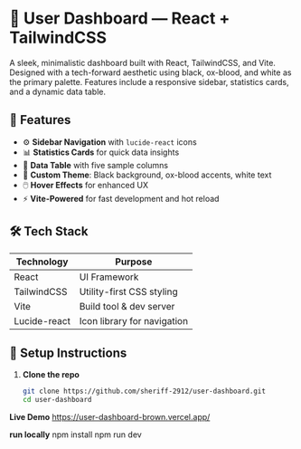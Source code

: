 # 🧠 User Dashboard — React + TailwindCSS

A sleek, minimalistic dashboard built with React, TailwindCSS, and Vite. Designed with a tech-forward aesthetic using black, ox-blood, and white as the primary palette. Features include a responsive sidebar, statistics cards, and a dynamic data table.


## 🚀 Features

- ⚙️ **Sidebar Navigation** with `lucide-react` icons
- 📊 **Statistics Cards** for quick data insights
- 📁 **Data Table** with five sample columns
- 🎨 **Custom Theme**: Black background, ox-blood accents, white text
- 🖱️ **Hover Effects** for enhanced UX
- ⚡ **Vite-Powered** for fast development and hot reload


## 🛠️ Tech Stack

| Technology     | Purpose                        |
|----------------|--------------------------------|
| React          | UI Framework                   |
| TailwindCSS    | Utility-first CSS styling      |
| Vite           | Build tool & dev server        |
| Lucide-react   | Icon library for navigation    |


## 🧩 Setup Instructions

1. **Clone the repo**
   ```bash
   git clone https://github.com/sheriff-2912/user-dashboard.git
   cd user-dashboard

**Live Demo**
   https://user-dashboard-brown.vercel.app/

**run locally**
   npm install
   npm run dev


